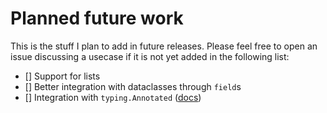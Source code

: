# Planned future work

This is the stuff I plan to add in future releases. Please feel free to open an issue
discussing a usecase if it is not yet added in the following list:

- [] Support for lists
- [] Better integration with dataclasses through `field`s
- [] Integration with `typing.Annotated` ([docs](https://docs.python.org/3/library/typing.html#typing.Annotated))
